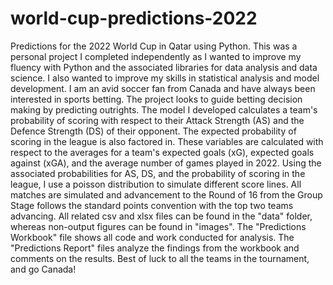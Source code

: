 # world-cup-predictions-2022
Predictions for the  2022 World Cup in Qatar using Python.
This was a personal project I completed independently as I wanted to improve my fluency with Python and the associated libraries for data analysis and data science.
I also wanted to improve my skills in statistical analysis and model development.
I am an avid soccer fan from Canada and have always been interested in sports betting. The project looks to guide betting decision making by predicting outrights.
The model I developed calculates a team's probability of scoring with respect to their Attack Strength (AS) and the Defence Strength (DS) of their opponent.
The expected probability of scoring in the league is also factored in. 
These variables are calculated with respect to the averages for a team's expected goals (xG), expected goals against (xGA), and the average number of games played in 2022.
Using the associated probabilities for AS, DS, and the probability of scoring in the league, I use a poisson distribution to simulate different score lines. 
All matches are simulated and advancement to the Round of 16 from the Group Stage follows the standard points convention with the top two teams advancing.
All related csv and xlsx files can be found in the "data" folder, whereas non-output figures can be found in "images". 
The "Predictions Workbook" file shows all code and work conducted for analysis. 
The "Predictions Report" files analyze the findings from the workbook and comments on the results.
Best of luck to all the teams in the tournament, and go Canada!
